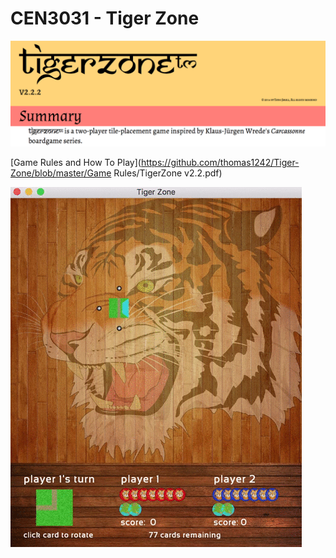 # CEN3031 - Tiger Zone

 ![alt tag](Testing/Images/descrip.png)

[Game Rules and How To Play](https://github.com/thomas1242/Tiger-Zone/blob/master/Game Rules/TigerZone v2.2.pdf)
<!--- and
[How To Play](https://github.com/thomas1242/Tiger-Zone/blob/master/Game Rules/TigerZone - Tournament Rules v2.2.pdf)
-->
 ![alt tag](Testing/Images/demoWithCroc.gif)


<!--- ![alt tag](Images/tz33.gif) -->



